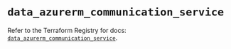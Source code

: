 # `data_azurerm_communication_service`

Refer to the Terraform Registry for docs: [`data_azurerm_communication_service`](https://registry.terraform.io/providers/hashicorp/azurerm/4.18.0/docs/data-sources/communication_service).
